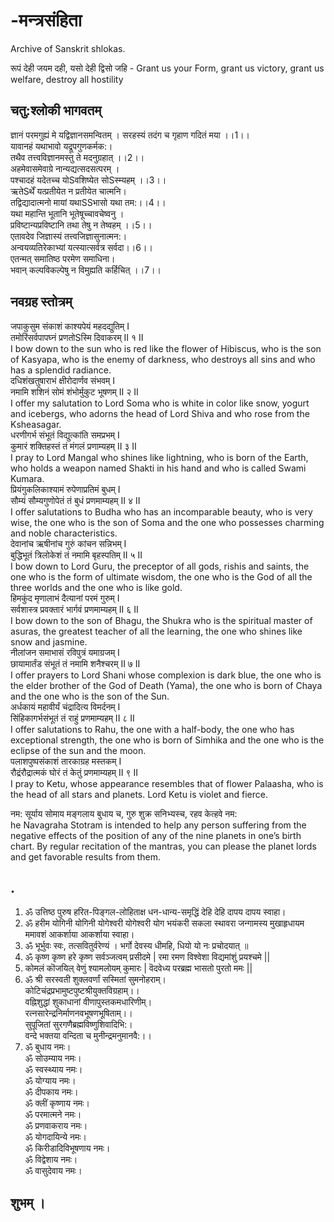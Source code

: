 # -मन्त्रसंहिता 
Archive of Sanskrit shlokas.

रूपं देही जयम दही, यसो देही द्विसो जहि - Grant us your Form, grant us victory, grant us welfare, destroy all hostility


## चतु:श्लोकी भागवतम्   
   
ज्ञानं परमगुह्यं मे यद्विज्ञानसमन्वितम् ।
सरहस्यं तदंग च गृहाण गदितं मया ।।1।।  
यावानहं यथाभावो यद्रूपगुणकर्मक:।  
तथैव तत्त्वविज्ञानमस्तु ते मदनुग्रहात् ।।2।।  
अहमेवासमेवाग्रे नान्यद्यत्सदसत्परम् ।  
पश्चादहं यदेतच्च योSवशिष्येत सोSस्म्यहम् ।।3।।  
ऋतेSर्थें यत्प्रतीयेत न प्रतीयेत चात्मनि।  
तद्विद्यादात्मनो मायां यथाSSभासो यथा तम:।।4।।  
यथा महान्ति भूतानि भूतेषूच्चावचेष्वनु ।  
प्रविष्टान्यप्रविष्टानि तथा तेषु न तेष्वहम् ।।5।।  
एतावदेव जिज्ञास्यं तत्त्वजिज्ञासुनात्मन:।  
अन्वयव्यतिरेकाभ्यां यत्स्यात्सर्वत्र सर्वदा।।6।।  
एतन्मत् समातिष्ठ परमेण समाधिना।  
भवान् कल्पविकल्पेषु न विमुह्यति कर्हिचित् ।।7।।  

## नवग्रह स्तोत्रम्
   
जपाकुसुम संकाशं काश्यपेयं महदद्युतिम् I   
तमोरिंसर्वपापघ्नं प्रणतोSस्मि दिवाकरम् II १ II     
I bow down to the sun who is red like the flower of Hibiscus, who is the son of Kasyapa, who is the enemy of darkness, who destroys all sins and who has a splendid radiance.      
दधिशंखतुषाराभं क्षीरोदार्णव संभवम् I  
नमामि शशिनं सोमं शंभोर्मुकुट भूषणम् II २ II    
I offer my salutation to Lord Soma who is white in color like snow, yogurt and icebergs, who adorns the head of Lord Shiva and who rose from the Ksheasagar.  
धरणीगर्भ संभूतं विद्युत्कांति समप्रभम् I   
कुमारं शक्तिहस्तं तं मंगलं प्रणाम्यहम् II ३ II   
I pray to Lord Mangal who shines like lightning, who is born of the Earth, who holds a weapon named Shakti in his hand and who is called Swami Kumara.  
प्रियंगुकलिकाश्यामं रुपेणाप्रतिमं बुधम् I   
सौम्यं सौम्यगुणोपेतं तं बुधं प्रणमाम्यहम् II ४ II   
I offer salutations to Budha who has an incomparable beauty, who is very wise, the one who is the son of Soma and the one who possesses charming and noble characteristics.  
देवानांच ऋषीनांच गुरुं कांचन सन्निभम् I   
बुद्धिभूतं त्रिलोकेशं तं नमामि बृहस्पतिम् II ५ II  
I bow down to Lord Guru, the preceptor of all gods, rishis and saints, the one who is the form of ultimate wisdom, the one who is the God of all the three worlds and the one who is like gold.  
हिमकुंद मृणालाभं दैत्यानां परमं गुरुम् I   
सर्वशास्त्र प्रवक्तारं भार्गवं प्रणमाम्यहम् II ६ II   
I bow down to the son of Bhagu, the Shukra who is the spiritual master of asuras, the greatest teacher of all the learning, the one who shines like snow and jasmine.  
नीलांजन समाभासं रविपुत्रं यमाग्रजम् I   
छायामार्तंड संभूतं तं नमामि शनैश्चरम् II ७ II   
I offer prayers to Lord Shani whose complexion is dark blue, the one who is the elder brother of the God of Death (Yama), the one who is born of Chaya and the one who is the son of the Sun.  
अर्धकायं महावीर्यं चंद्रादित्य विमर्दनम् I   
सिंहिकागर्भसंभूतं तं राहुं प्रणमाम्यहम् II ८ II   
I offer salutations to Rahu, the one with a half-body, the one who has exceptional strength, the one who is born of Simhika and the one who is the eclipse of the sun and the moon.  
पलाशपुष्पसंकाशं तारकाग्रह मस्तकम् I   
रौद्रंरौद्रात्मकं घोरं तं केतुं प्रणमाम्यहम् II ९ II   
I pray to Ketu, whose appearance resembles that of flower Palaasha, who is the head of all stars and planets. Lord Ketu is violet and fierce.     

नम: सूर्याय सोमाय मङ्गलाय बुधाय च, गुरु शुक्र सनिभ्यस्च, रहव केत्हवे नम:  
he Navagraha Stotram is intended to help any person suffering from the negative effects of the position of any of the nine planets in one’s birth chart. By regular recitation of the mantras, you can please the planet lords and get favorable results from them.

## .   

1. ॐ उत्तिष्ठ पुरुष हरित-पिङ्गल-लोहिताक्ष धन-धान्य-समृद्धिं देहि देहि दापय दापय स्वाहा।   
2. ॐ हरीम योगिनी योगिनी योगेश्वरी योगेश्वरी योग भयंकरी सकला स्थावरा जन्गामस्य मुखाहृधायम ममावशं आकर्शाया आकर्शाया स्वाहा।   
3. ॐ भूर्भुवः स्वः, तत्सवितुर्वरेण्यं । भर्गो देवस्य धीमहि, धियो यो नः प्रचोदयात् ॥  
4. ॐ कृष्ण कृष्ण हरे कृष्ण सर्वञ्जत्वम् प्रसीदमे | रमा रमण विश्वेशा विद्यमांशुं प्रयश्चमे ||  
5. कोमलं कॊजयिल् वेणुं श्यामलोयम् कुमारः | वॆदवेध्य परब्रह्म भासतो पुरतो ममः ||  
6. ॐ श्री सरस्वती शुक्लवर्णां सस्मितां सुमनोहराम्।  
कोटिचंद्रप्रभामुष्टपुष्टश्रीयुक्तविग्रहाम्।।  
वह्निशुद्धां शुकाधानां वीणापुस्तकमधारिणीम्।  
रत्नसारेन्द्रनिर्माणनवभूषणभूषिताम्।।  
सुपूजितां सुरगणैब्रह्मविष्णुशिवादिभि:।  
वन्दे भक्तया वन्दिता च मुनीन्द्रमनुमानवै:।।  
7. ॐ बुधाय नमः।  
ॐ सोउम्याय नमः।   
ॐ स्वस्थ्याय नमः।   
ॐ योग्याय नमः।   
ॐ दीपकाय नमः।   
ॐ क्लीं कृष्णाय नमः।  
ॐ परमात्मने नमः।  
ॐ प्रणवाकराय  नमः।   
ॐ योगदायिन्ये नमः।   
ॐ किरीडादिविभूषणाय नमः।   
ॐ विद्वेशाय नमः।   
ॐ वासुदेवाय नमः।  
  
## शुभम् ।  


  

